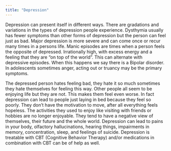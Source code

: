 ```yaml
---
title: "Depression"
---
```

Depression can present itself in different ways. There are gradations and variations in the types of depression people experience. Dysthymia usually has fewer symptoms than other forms of depression but the person can feel just as bad. Major depression is more severe and can come once or recur many times in a persons life. Manic episodes are times when a person feels the opposite of depressed. Irrationally high, with excess energy and a feeling that they are “on top of the world”. This can alternate with depressive episodes. When this happens we say there is a Bipolar disorder. In adolescents sometimes anger, acting out or truancy may be the primary symptoms.

The depressed person hates feeling bad, they hate it so much sometimes they hate themselves for feeling this way. Other people all seem to be enjoying life but they are not. This makes them feel even worse. In fact depression can lead to people just laying in bed because they feel so poorly. They don’t have the motivation to move, after all everything feels hopeless. The activities they used to enjoy like visiting with friends or hobbies are no longer enjoyable. They tend to have a negative view of themselves, their future and the whole world. Depression can lead to pains in your body, olfactory hallucinations, hearing things, impairments in memory, concentration, sleep, and feelings of suicide. Depression is treatable with CBT (Cognitive Behavior Therapy) and/or medications in combination with CBT can be of help as well.
